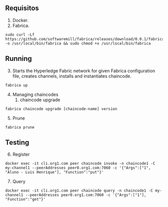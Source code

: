 ## Requisitos

1. Docker.
2. Fabrica.
```
sudo curl -Lf https://github.com/softwaremill/fabrica/releases/download/0.0.1/fabrica.sh -o /usr/local/bin/fabrica && sudo chmod +x /usr/local/bin/fabrica
```

## Running
3. Starts the Hyperledge Fabric network for given Fabrica configuration file, creates channels, installs and instantiates chaincode.

```
fabrica up
```

4. Managing chaincodes
   1. chaincode upgrade
```
fabrica chaincode upgrade [chaincode-name] version
```

5. Prune
```
fabrica prune
```
## Testing
6. Register
```
docker exec -it cli.org1.com peer chaincode invoke -n chaincode1 -C my-channel1 --peerAddresses peer0.org1.com:7060 -c '{"Args":["1", "Aluno - Luis Henrique"], "Function":"put"}'
```

7. Query
```
docker exec -it cli.org1.com peer chaincode query -n chaincode1 -C my-channel1 --peerAddresses peer0.org1.com:7060 -c '{"Args":["1"], "Function":"get"}'
```